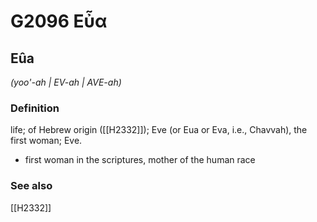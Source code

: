 # G2096 Εὖα

## Eûa

_(yoo'-ah | EV-ah | AVE-ah)_

### Definition

life; of Hebrew origin ([[H2332]]); Eve (or Eua or Eva, i.e., Chavvah), the first woman; Eve.

- first woman in the scriptures, mother of the human race

### See also

[[H2332]]

